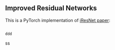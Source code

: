 ## Improved Residual Networks

This is a PyTorch implementation of [iResNet paper](https://arxiv.org/abs/):
```

ddd
```

ss